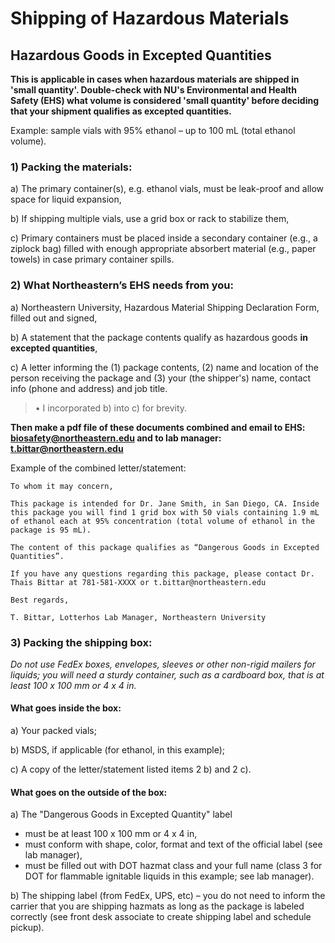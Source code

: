 # Shipping of Hazardous Materials

## Hazardous Goods in Excepted Quantities

**This is applicable in cases when hazardous materials are shipped in 'small quantity'. Double-check with NU's Environmental and Health Safety (EHS) what volume is considered 'small quantity' before deciding that your shipment qualifies as excepted quantities.**

Example: sample vials with 95% ethanol – up to 100 mL (total ethanol volume). 

### 1)	Packing the materials:

a) The primary container(s), e.g. ethanol vials, must be leak-proof and allow space for liquid expansion,

b) If shipping multiple vials, use a grid box or rack to stabilize them,

c) Primary containers must be placed inside a secondary container (e.g., a ziplock bag) filled with enough appropriate absorbert material (e.g., paper towels) in case primary container spills.

### 2)	What Northeastern’s EHS needs from you: 

a)	Northeastern University, Hazardous Material Shipping Declaration Form, filled out and signed,

b)	A statement that the package contents qualify as hazardous goods **in excepted quantities**,

c)	A letter informing the (1) package contents, (2) name and location of the person receiving the package and (3) your (the shipper's) name, contact info (phone and address) and job title.

> •	I incorporated b) into c) for brevity. 

**Then make a pdf file of these documents combined and email to EHS: biosafety@northeastern.edu and to lab manager: t.bittar@northeastern.edu**

Example of the combined letter/statement:

    To whom it may concern,
  
    This package is intended for Dr. Jane Smith, in San Diego, CA. Inside this package you will find 1 grid box with 50 vials containing 1.9 mL of ethanol each at 95% concentration (total volume of ethanol in the package is 95 mL).
    
    The content of this package qualifies as “Dangerous Goods in Excepted Quantities”.
    
    If you have any questions regarding this package, please contact Dr. Thais Bittar at 781-581-XXXX or t.bittar@northeastern.edu
   
    Best regards,
    
    T. Bittar, Lotterhos Lab Manager, Northeastern University


### 3)	Packing the shipping box:

*Do not use FedEx boxes, envelopes, sleeves or other non-rigid mailers for liquids; you will need a sturdy container, such as a cardboard box, that is at least 100 x 100 mm or 4 x 4 in.*

#### What goes inside the box:

a)	Your packed vials;

b)	MSDS, if applicable (for ethanol, in this example);

c)	A copy of the letter/statement listed items 2 b) and 2 c).

#### What goes on the outside of the box:

a)	The "Dangerous Goods in Excepted Quantity" label 
  
  * must be at least 100 x 100 mm or 4 x 4  in, 
  * must conform with shape, color, format and text of the official label (see lab manager),
  * must be filled out with DOT hazmat class and your full name (class 3 for DOT for flammable ignitable liquids in this example; see lab manager).

b)	The shipping label (from FedEx, UPS, etc) – you do not need to inform the carrier that you are shipping hazmats as long as the package is labeled correctly (see front desk associate to create shipping label and schedule pickup).
